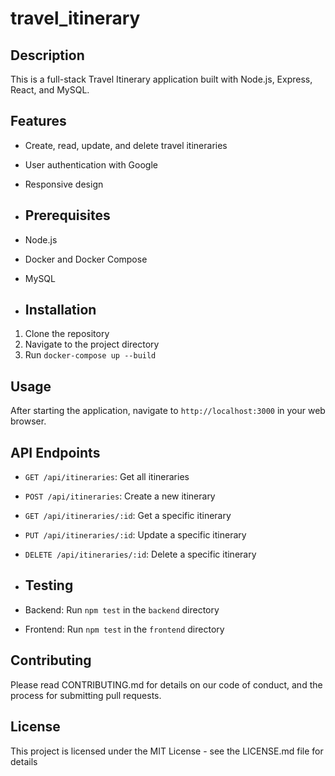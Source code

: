 # travel_itinerary

## Description
This is a full-stack Travel Itinerary application built with Node.js, Express, React, and MySQL.

## Features
- Create, read, update, and delete travel itineraries
- User authentication with Google
- Responsive design

- ## Prerequisites
- Node.js
- Docker and Docker Compose
- MySQL

- ## Installation
1. Clone the repository
2. Navigate to the project directory
3. Run `docker-compose up --build`

## Usage
After starting the application, navigate to `http://localhost:3000` in your web browser.

## API Endpoints
- `GET /api/itineraries`: Get all itineraries
- `POST /api/itineraries`: Create a new itinerary
- `GET /api/itineraries/:id`: Get a specific itinerary
- `PUT /api/itineraries/:id`: Update a specific itinerary
- `DELETE /api/itineraries/:id`: Delete a specific itinerary

- ## Testing
- Backend: Run `npm test` in the `backend` directory
- Frontend: Run `npm test` in the `frontend` directory

## Contributing
Please read CONTRIBUTING.md for details on our code of conduct, and the process for submitting pull requests.

## License
This project is licensed under the MIT License - see the LICENSE.md file for details
